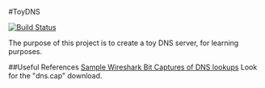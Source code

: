 #ToyDNS

[![Build Status](https://travis-ci.org/twtiger/nameserver.svg?branch=master)](https://travis-ci.org/twtiger/nameserver)

The purpose of this project is to create a toy DNS server, for learning purposes.

##Useful References
[Sample Wireshark Bit Captures of DNS lookups](https://wiki.wireshark.org/SampleCaptures)
Look for the "dns.cap" download.

